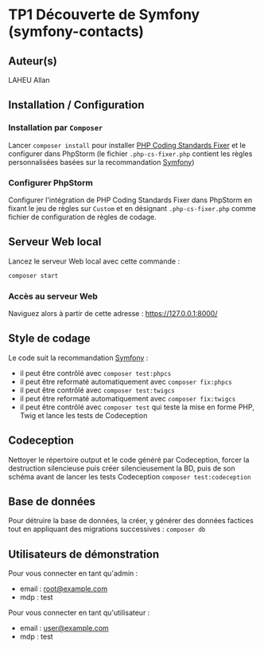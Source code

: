 # TP1 Découverte de Symfony (symfony-contacts)

## Auteur(s)
LAHEU Allan

## Installation / Configuration

### Installation par `Composer`

Lancer `composer install` pour installer [PHP Coding Standards Fixer](https://cs.symfony.com/) et le configurer dans PhpStorm (le fichier `.php-cs-fixer.php` contient les règles personnalisées basées sur la recommandation [Symfony](https://symfony.com/doc/current/contributing/code/standards.html))

### Configurer PhpStorm

Configurer l'intégration de PHP Coding Standards Fixer dans PhpStorm en fixant le jeu de règles sur `Custom` et en désignant `.php-cs-fixer.php` comme fichier de configuration de règles de codage. 

## Serveur Web local

Lancez le serveur Web local avec cette commande :
```bash
composer start
```
### Accès au serveur Web
Naviguez alors à partir de cette adresse : <https://127.0.0.1:8000/>

## Style de codage

Le code suit la recommandation [Symfony](https://symfony.com/doc/current/contributing/code/standards.html) :
- il peut être contrôlé avec `composer test:phpcs`
- il peut être reformaté automatiquement avec `composer fix:phpcs`
- il peut être contrôlé avec `composer test:twigcs`
- il peut être reformaté automatiquement avec `composer fix:twigcs`
- il peut être contrôlé avec `composer test` qui teste la mise en forme PHP, Twig et lance les tests de Codeception

## Codeception

Nettoyer le répertoire output et le code généré par Codeception, forcer la destruction silencieuse puis créer silencieusement la BD, puis de son schéma avant de lancer les tests Codeception `composer test:codeception`

## Base de données

Pour détruire la base de données, la créer, y générer des données factices tout en appliquant des migrations successives : `composer db`

## Utilisateurs de démonstration

Pour vous connecter en tant qu'admin :
- email : root@example.com
- mdp : test

Pour vous connecter en tant qu'utilisateur : 
- email : user@example.com
- mdp : test